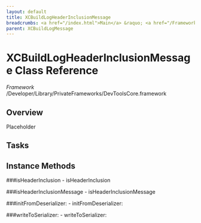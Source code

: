 ```yaml
---
layout: default
title: XCBuildLogHeaderInclusionMessage
breadcrumbs: <a href="/index.html">Main</a> &raquo; <a href="/Frameworks.html">Framework</a> &raquo; <a href="/Frameworks/DevToolsCore.html">DevToolsCore</a> &raquo; XCBuildLogHeaderInclusionMessage
parent: XCBuildLogMessage 
---
```

# XCBuildLogHeaderInclusionMessage Class Reference

*Framework* /Developer/Library/PrivateFrameworks/DevToolsCore.framework

## Overview

Placeholder

## Tasks

## Instance Methods

<a name="-isHeaderInclusion"></a>
###isHeaderInclusion
    - isHeaderInclusion

<a name="-isHeaderInclusionMessage"></a>
###isHeaderInclusionMessage
    - isHeaderInclusionMessage

<a name="-initFromDeserializer:"></a>
###initFromDeserializer:
    - initFromDeserializer:

<a name="-writeToSerializer:"></a>
###writeToSerializer:
    - writeToSerializer:

